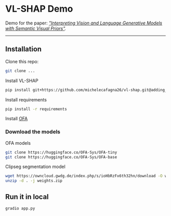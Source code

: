 # VL-SHAP Demo

Demo for the paper: *["Interpreting Vision and Language Generative Models with Semantic Visual Priors"](https://arxiv.org/abs/2304.14986).*

---

## Installation

Clone this repo:
```bash
git clone ...
```
Install VL-SHAP
```bash
pip install git+https://github.com/michelecafagna26/vl-shap.git@adding_clipseg#egg=semshap
```
Install requirements
```bash
pip install -r requirements
```
Install [OFA](hhttps://github.com/OFA-Sys/OFA/blob/feature/add_transformers/transformers.md)

### Download the models

OFA models
```bash
git clone https://huggingface.co/OFA-Sys/OFA-tiny 
git clone https://huggingface.co/OFA-Sys/OFA-base
```

Clipseg segmentation model
```bash
wget https://owncloud.gwdg.de/index.php/s/ioHbRzFx6th32hn/download -O weights.zip
unzip -d . -j weights.zip
```

## Run it in local

```bash
gradio app.py
```

